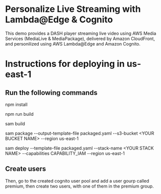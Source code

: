 # Personalize Live Streaming with Lambda@Edge & Cognito

This demo provides a DASH player streaming live video using AWS Media Services (MediaLive & MediaPackage), delivered by Amazon CloudFront, and personilized using AWS Lambda@Edge and Amazon Cognito. 

# Instructions for deploying in us-east-1

## Run the following commands

npm install

npm run build

sam build 

sam package --output-template-file packaged.yaml --s3-bucket \<YOUR BUCKET NAME\> --region us-east-1
  
sam deploy --template-file packaged.yaml --stack-name \<YOUR STACK NAME\> --capabilities CAPABILITY_IAM --region us-east-1

## Create users

Then, go to the created cognito user pool and add a user gourp called premium, then create two users, with one of them in the premium group.
